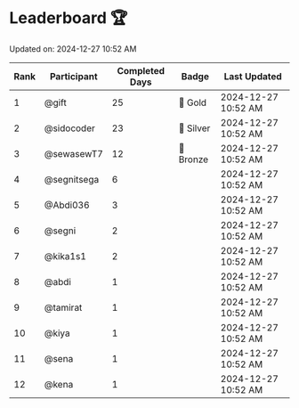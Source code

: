 # Leaderboard 🏆

Updated on: 2024-12-27 10:52 AM

| Rank | Participant       | Completed Days | Badge      | Last Updated         |
|------|-------------------|----------------|------------|----------------------|
| 1    | @gift             | 25             | 🏅 Gold     | 2024-12-27 10:52 AM |
| 2    | @sidocoder        | 23             | 🥈 Silver   | 2024-12-27 10:52 AM |
| 3    | @sewasewT7        | 12             | 🥉 Bronze   | 2024-12-27 10:52 AM |
| 4    | @segnitsega       | 6              |            | 2024-12-27 10:52 AM |
| 5    | @Abdi036          | 3              |            | 2024-12-27 10:52 AM |
| 6    | @segni            | 2              |            | 2024-12-27 10:52 AM |
| 7    | @kika1s1          | 2              |            | 2024-12-27 10:52 AM |
| 8    | @abdi             | 1              |            | 2024-12-27 10:52 AM |
| 9    | @tamirat          | 1              |            | 2024-12-27 10:52 AM |
| 10   | @kiya             | 1              |            | 2024-12-27 10:52 AM |
| 11   | @sena             | 1              |            | 2024-12-27 10:52 AM |
| 12   | @kena             | 1              |            | 2024-12-27 10:52 AM |

